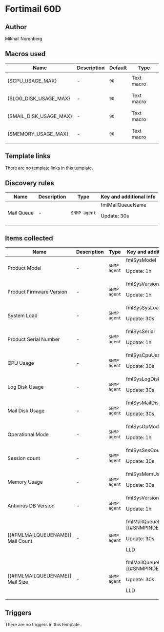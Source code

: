 # Fortimail 60D

## Author

Mikhail Norenberg

## Macros used

|Name|Description|Default|Type|
|----|-----------|-------|----|
|{$CPU_USAGE_MAX}|<p>-</p>|`90`|Text macro|
|{$LOG_DISK_USAGE_MAX}|<p>-</p>|`90`|Text macro|
|{$MAIL_DISK_USAGE_MAX}|<p>-</p>|`90`|Text macro|
|{$MEMORY_USAGE_MAX}|<p>-</p>|`90`|Text macro|


## Template links

There are no template links in this template.

## Discovery rules

|Name|Description|Type|Key and additional info|
|----|-----------|----|----|
|Mail Queue|<p>-</p>|`SNMP agent`|fmlMailQueueName<p>Update: 30s</p>|


## Items collected

|Name|Description|Type|Key and additional info|
|----|-----------|----|----|
|Product Model|<p>-</p>|`SNMP agent`|fmlSysModel<p>Update: 1h</p>|
|Product Firmware Version|<p>-</p>|`SNMP agent`|fmlSysVersion<p>Update: 1h</p>|
|System Load|<p>-</p>|`SNMP agent`|fmlSysSysLoad<p>Update: 30s</p>|
|Product Serial Number|<p>-</p>|`SNMP agent`|fmlSysSerial<p>Update: 1h</p>|
|CPU Usage|<p>-</p>|`SNMP agent`|fmlSysCpuUsage<p>Update: 30s</p>|
|Log Disk Usage|<p>-</p>|`SNMP agent`|fmlSysLogDiskUsage<p>Update: 30s</p>|
|Mail Disk Usage|<p>-</p>|`SNMP agent`|fmlSysMailDiskUsage<p>Update: 30s</p>|
|Operational Mode|<p>-</p>|`SNMP agent`|fmlSysOpMode<p>Update: 1h</p>|
|Session count|<p>-</p>|`SNMP agent`|fmlSysSesCount<p>Update: 30s</p>|
|Memory Usage|<p>-</p>|`SNMP agent`|fmlSysMemUsage<p>Update: 30s</p>|
|Antivirus DB Version|<p>-</p>|`SNMP agent`|fmlSysVersionAV<p>Update: 1h</p>|
|[{#FMLMAILQUEUENAME}] Mail Count|<p>-</p>|`SNMP agent`|fmlMailQueueMailCount.[{#SNMPINDEX}]<p>Update: 30s</p><p>LLD</p>|
|[{#FMLMAILQUEUENAME}] Mail Size|<p>-</p>|`SNMP agent`|fmlMailQueueMailSize.[{#SNMPINDEX}]<p>Update: 30s</p><p>LLD</p>|


## Triggers

There are no triggers in this template.

